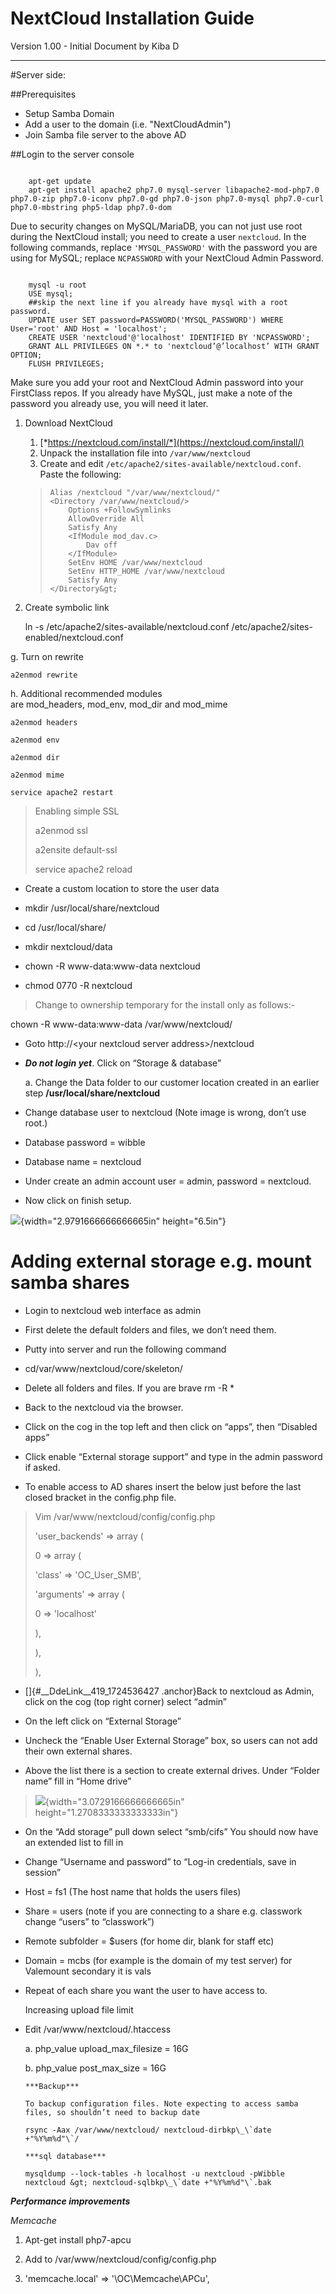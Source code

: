NextCloud Installation Guide
==

Version 1.00 - Initial Document by Kiba D

---

#Server side:

##Prerequisites

- Setup Samba Domain
- Add a user to the domain (i.e. "NextCloudAdmin")
- Join Samba file server to the above AD

##Login to the server console

```

    apt-get update
    apt-get install apache2 php7.0 mysql-server libapache2-mod-php7.0 php7.0-zip php7.0-iconv php7.0-gd php7.0-json php7.0-mysql php7.0-curl php7.0-mbstring php5-ldap php7.0-dom

```

 Due to security changes on MySQL/MariaDB, you can not just use root
 during the NextCloud install; you need to create a user `nextcloud`. In the following commands, replace `'MYSQL_PASSWORD'` with the password you are using for MySQL; replace `NCPASSWORD` with your NextCloud Admin Password.

```

    mysql -u root
    USE mysql;
    ##skip the next line if you already have mysql with a root password.
    UPDATE user SET password=PASSWORD('MYSQL_PASSWORD') WHERE User='root' AND Host = 'localhost';
    CREATE USER 'nextcloud'@'localhost' IDENTIFIED BY 'NCPASSWORD';
    GRANT ALL PRIVILEGES ON *.* to 'nextcloud’@’localhost’ WITH GRANT OPTION;
    FLUSH PRIVILEGES;

```

 Make sure you add your root and NextCloud Admin password into your FirstClass repos. If you already have MySQL, just make a note of the password you already use, you will need it later.

1.  Download NextCloud
    1.  [*https://nextcloud.com/install/*](https://nextcloud.com/install/)
    2.  Unpack the installation file into `/var/www/nextcloud`
    3.  Create and edit `/etc/apache2/sites-available/nextcloud.conf`. Paste the following:
    >     Alias /nextcloud "/var/www/nextcloud/"
    >     <Directory /var/www/nextcloud/>
    >         Options +FollowSymlinks
    >         AllowOverride All
    >         Satisfy Any
    >         <IfModule mod_dav.c>
    >             Dav off
    >         </IfModule>
    >         SetEnv HOME /var/www/nextcloud
    >         SetEnv HTTP_HOME /var/www/nextcloud
    >         Satisfy Any
    >     </Directory&gt;

2.  Create symbolic link

    ln -s /etc/apache2/sites-available/nextcloud.conf
    /etc/apache2/sites-enabled/nextcloud.conf

g.  Turn on rewrite

    a2enmod rewrite

h.  Additional recommended modules
    are mod\_headers, mod\_env, mod\_dir and mod\_mime

    a2enmod headers

    a2enmod env

    a2enmod dir

    a2enmod mime

    service apache2 restart

> Enabling simple SSL
>
> a2enmod ssl
>
> a2ensite default-ssl
>
> service apache2 reload

-   Create a custom location to store the user data

-   mkdir /usr/local/share/nextcloud

-   cd /usr/local/share/

-   mkdir nextcloud/data

-   chown -R www-data:www-data nextcloud

-   chmod 0770 -R nextcloud

> Change to ownership temporary for the install only as follows:-

chown -R www-data:www-data /var/www/nextcloud/

-   Goto http://&lt;your nextcloud server address&gt;/nextcloud

-   ***Do not login yet***. Click on “Storage & database”

    a.  Change the Data folder to our customer location created in an
        earlier step **/usr/local/share/nextcloud**

-   Change database user to nextcloud (Note image is wrong, don’t use
    root.)

-   Database password = wibble

-   Database name = nextcloud

-   Under create an admin account user = admin, password = nextcloud.

-   Now click on finish setup.

![](media/image1.png){width="2.9791666666666665in" height="6.5in"}

Adding external storage e.g. mount samba shares
===============================================

-   Login to nextcloud web interface as admin

-   First delete the default folders and files, we don’t need them.

-   Putty into server and run the following command

-   cd/var/www/nextcloud/core/skeleton/

-   Delete all folders and files. If you are brave rm -R \*

-   Back to the nextcloud via the browser.

-   Click on the cog in the top left and then click on “apps”, then
    “Disabled apps”

-   Click enable “External storage support” and type in the admin
    password if asked.

-   To enable access to AD shares insert the below just before the last
    closed bracket in the config.php file.

> Vim /var/www/nextcloud/config/config.php
>
> 'user\_backends' =&gt; array (
>
> 0 =&gt; array (
>
> 'class' =&gt; 'OC\_User\_SMB',
>
> 'arguments' =&gt; array (
>
> 0 =&gt; 'localhost'
>
> ),
>
> ),
>
> ),

-   []{#__DdeLink__419_1724536427 .anchor}Back to nextcloud as Admin,
    click on the cog (top right corner) select “admin”

-   On the left click on “External Storage”

-   Uncheck the “Enable User External Storage” box, so users can not add
    their own external shares.

-   Above the list there is a section to create external drives. Under
    “Folder name” fill in “Home drive”

> ![](media/image2.png){width="3.0729166666666665in"
> height="1.2708333333333333in"}

-   On the “Add storage” pull down select “smb/cifs” You should now have
    an extended list to fill in

-   Change “Username and password” to “Log-in credentials, save in
    session”

-   Host = fs1 (The host name that holds the users files)

-   Share = users (note if you are connecting to a share e.g. classwork
    change “users” to “classwork”)

-   Remote subfolder = \$users (for home dir, blank for staff etc)

-   Domain = mcbs (for example is the domain of my test server) for
    Valemount secondary it is vals

-   Repeat of each share you want the user to have access to.

    Increasing upload file limit

-   Edit /var/www/nextcloud/.htaccess

    a.  php\_value upload\_max\_filesize = 16G

    b.  php\_value post\_max\_size = 16G

        ***Backup***

        To backup configuration files. Note expecting to access samba
        files, so shouldn’t need to backup date

        rsync -Aax /var/www/nextcloud/ nextcloud-dirbkp\_\`date
        +"%Y%m%d"\`/

        ***sql database***

        mysqldump --lock-tables -h localhost -u nextcloud -pWibble
        nextcloud &gt; nextcloud-sqlbkp\_\`date +"%Y%m%d"\`.bak

***Performance improvements***

*Memcache*

1.  Apt-get install php7-apcu

2.  Add to /var/www/nextcloud/config/config.php

3.  'memcache.local' =&gt; '\\OC\\Memcache\\APCu',


